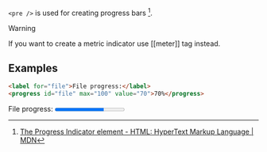`<pre />` is used for creating progress bars [^1].

> [!WARNING]
> If you want to create a metric indicator use [[meter]] tag instead.

## Examples

```html
<label for="file">File progress:</label>
<progress id="file" max="100" value="70">70%</progress>
```

<label for="file">File progress:</label>
<progress id="file" max="100" value="70">70%</progress>


[^1]: [The Progress Indicator element - HTML: HyperText Markup Language \| MDN](https://developer.mozilla.org/en-US/docs/Web/HTML/Reference/Elements/progress)
